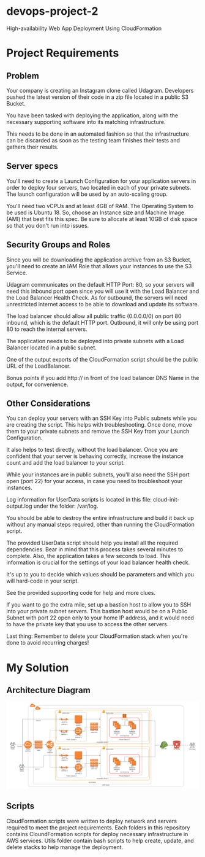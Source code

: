 # devops-project-2
 High-availability Web App Deployment Using CloudFormation

# Project Requirements

## Problem

Your company is creating an Instagram clone called Udagram. Developers pushed the latest version of their code in a zip file located in a public S3 Bucket.

You have been tasked with deploying the application, along with the necessary supporting software into its matching infrastructure.

This needs to be done in an automated fashion so that the infrastructure can be discarded as soon as the testing team finishes their tests and gathers their results.

## Server specs

You'll need to create a Launch Configuration for your application servers in order to deploy four servers, two located in each of your private subnets. The launch configuration will be used by an auto-scaling group.

You'll need two vCPUs and at least 4GB of RAM. The Operating System to be used is Ubuntu 18. So, choose an Instance size and Machine Image (AMI) that best fits this spec. Be sure to allocate at least 10GB of disk space so that you don't run into issues.

## Security Groups and Roles

Since you will be downloading the application archive from an S3 Bucket, you'll need to create an IAM Role that allows your instances to use the S3 Service.

Udagram communicates on the default HTTP Port: 80, so your servers will need this inbound port open since you will use it with the Load Balancer and the Load Balancer Health Check. As for outbound, the servers will need unrestricted internet access to be able to download and update its software.

The load balancer should allow all public traffic (0.0.0.0/0) on port 80 inbound, which is the default HTTP port. Outbound, it will only be using port 80 to reach the internal servers.

The application needs to be deployed into private subnets with a Load Balancer located in a public subnet.

One of the output exports of the CloudFormation script should be the public URL of the LoadBalancer.

Bonus points if you add http:// in front of the load balancer DNS Name in the output, for convenience.

## Other Considerations

You can deploy your servers with an SSH Key into Public subnets while you are creating the script. This helps with troubleshooting. Once done, move them to your private subnets and remove the SSH Key from your Launch Configuration.

It also helps to test directly, without the load balancer. Once you are confident that your server is behaving correctly, increase the instance count and add the load balancer to your script.

While your instances are in public subnets, you'll also need the SSH port open (port 22) for your access, in case you need to troubleshoot your instances.

Log information for UserData scripts is located in this file: cloud-init-output.log under the folder: /var/log.

You should be able to destroy the entire infrastructure and build it back up without any manual steps required, other than running the CloudFormation script.

The provided UserData script should help you install all the required dependencies. Bear in mind that this process takes several minutes to complete. Also, the application takes a few seconds to load. This information is crucial for the settings of your load balancer health check.

It's up to you to decide which values should be parameters and which you will hard-code in your script.

See the provided supporting code for help and more clues.

If you want to go the extra mile, set up a bastion host to allow you to SSH into your private subnet servers. This bastion host would be on a Public Subnet with port 22 open only to your home IP address, and it would need to have the private key that you use to access the other servers.

Last thing: Remember to delete your CloudFormation stack when you're done to avoid recurring charges!

# My Solution

## Architecture Diagram

![diagram](https://github.com/jungterry/devops-project-2/blob/main/diagram/Infrastructure%20Diagram.PNG?raw=true)

## Scripts

CloudFormation scripts were written to deploy network and servers required to meet the project requirements. Each folders in this repository contains CloundFormation scripts for deploy necessary infrastructure in AWS services. Utils folder contain bash scripts to help create, update, and delete stacks to help manage the deployment.

